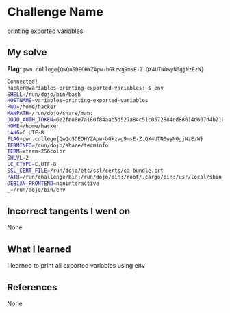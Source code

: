# Challenge Name
printing exported variables

## My solve
**Flag:** `pwn.college{QwQoSDEOHYZApw-bGkzvg9msE-Z.QX4UTN0wyN0gjNzEzW}`

```bash
Connected!
hacker@variables~printing-exported-variables:~$ env
SHELL=/run/dojo/bin/bash
HOSTNAME=variables~printing-exported-variables
PWD=/home/hacker
MANPATH=/run/dojo/share/man:
DOJO_AUTH_TOKEN=6e2fe88e7a180f84aab5d527a84c51c0572884cd88614d607d4b21889deb8f9a
HOME=/home/hacker
LANG=C.UTF-8
FLAG=pwn.college{QwQoSDEOHYZApw-bGkzvg9msE-Z.QX4UTN0wyN0gjNzEzW}
TERMINFO=/run/dojo/share/terminfo
TERM=xterm-256color
SHLVL=2
LC_CTYPE=C.UTF-8
SSL_CERT_FILE=/run/dojo/etc/ssl/certs/ca-bundle.crt
PATH=/run/challenge/bin:/run/dojo/bin:/root/.cargo/bin:/usr/local/sbin:/usr/local/bin:/usr/sbin:/usr/bin:/sbin:/bin
DEBIAN_FRONTEND=noninteractive
_=/run/dojo/bin/env
```
## Incorrect tangents I went on
None

## What I learned
I learned to print all exported variables using env

## References 
None
